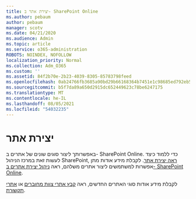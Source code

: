 ```yaml
---
title: יצירת אתר ב- SharePoint Online
ms.author: pebaum
author: pebaum
manager: scotv
ms.date: 04/21/2020
ms.audience: Admin
ms.topic: article
ms.service: o365-administration
ROBOTS: NOINDEX, NOFOLLOW
localization_priority: Normal
ms.collection: Adm_O365
ms.custom: ''
ms.assetid: 84f2b70e-2b23-4039-8305-85783798feed
ms.openlocfilehash: 0ab24766fb3685a90bd29b66168364b7451e1c98685ed792eb595bec9cb1b0ac
ms.sourcegitcommit: b5f7da89a650d2915dc652449623c78be6247175
ms.translationtype: MT
ms.contentlocale: he-IL
ms.lasthandoff: 08/05/2021
ms.locfileid: "54032235"
---
```

# <a name="create-a-site"></a>יצירת אתר

באפשרותך ליצור סוגים שונים של אתרים ב- SharePoint Online. כדי ללמוד כיצד לעשות זאת במרכז הניהול SharePoint, [ראה יצירת אתר](https://go.microsoft.com/fwlink/?linkid=866295). לקבלת מידע אודות מתן אפשרות למשתמשים ליצור אתרים משלהם, ראה [ניהול יצירת אתרים ב- SharePoint Online](https://go.microsoft.com/fwlink/?linkid=866296).
 
לקבלת מידע אודות סוגי האתרים החדשים, ראה [קבץ אתרי צוות מחוברים](https://go.microsoft.com/fwlink/?linkid=866292) או [אתרי תקשורת](https://go.microsoft.com/fwlink/?linkid=866294).
    


